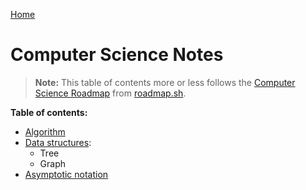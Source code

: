 [Home](../../README.md)

# Computer Science Notes

> **Note:** This table of contents more or less follows the [Computer Science Roadmap](https://roadmap.sh/computer-science) from [roadmap.sh](https://roadmap.sh).

**Table of contents:**
- [Algorithm](cs.algorithm.md)
- [Data structures](cs.ds.md):
  - Tree
  - Graph
- [Asymptotic notation](cs.asymptotic-notation.md)
